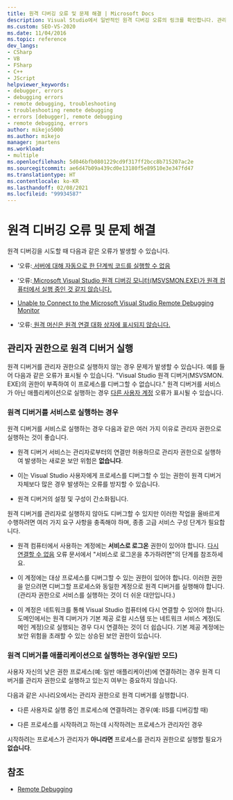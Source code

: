 ```yaml
---
title: 원격 디버깅 오류 및 문제 해결 | Microsoft Docs
description: Visual Studio에서 일반적인 원격 디버깅 오류의 링크를 확인합니다. 관리자 권한으로 원격 디버거를 실행하는 방법을 알아봅니다.
ms.custom: SEO-VS-2020
ms.date: 11/04/2016
ms.topic: reference
dev_langs:
- CSharp
- VB
- FSharp
- C++
- JScript
helpviewer_keywords:
- debugger, errors
- debugging errors
- remote debugging, troubleshooting
- troubleshooting remote debugging
- errors [debugger], remote debugging
- remote debugging, errors
author: mikejo5000
ms.author: mikejo
manager: jmartens
ms.workload:
- multiple
ms.openlocfilehash: 5d046bfb0801229cd9f317ff2bcc8b715207ac2e
ms.sourcegitcommit: ae6d47b09a439cd0e13180f5e89510e3e347fd47
ms.translationtype: HT
ms.contentlocale: ko-KR
ms.lasthandoff: 02/08/2021
ms.locfileid: "99934587"
---
```

# <a name="remote-debugging-errors-and-troubleshooting"></a>원격 디버깅 오류 및 문제 해결

원격 디버깅을 시도할 때 다음과 같은 오류가 발생할 수 있습니다.

- ‘오류:[ 서버에 대해 자동으로 한 단계씩 코드를 실행할 수 없음](../debugger/error-unable-to-automatically-step-into-the-server.md)

- ‘오류:[ Microsoft Visual Studio 원격 디버깅 모니터(MSVSMON.EXE)가 원격 컴퓨터에서 실행 중인 것 같지 않습니다.](error-remote-debugging-monitor-msvsmon-exe-does-not-appear-to-be-running.md)

- [Unable to Connect to the Microsoft Visual Studio Remote Debugging Monitor](../debugger/unable-to-connect-to-the-microsoft-visual-studio-remote-debugging-monitor.md)

- ‘오류:[ 원격 머신은 원격 연결 대화 상자에 표시되지 않습니다.](../debugger/error-remote-machine-does-not-appear-in-a-remote-connections-dialog.md)

## <a name="run-the-remote-debugger-as-an-administrator"></a>관리자 권한으로 원격 디버거 실행

원격 디버거를 관리자 권한으로 실행하지 않는 경우 문제가 발생할 수 있습니다. 예를 들어 다음과 같은 오류가 표시될 수 있습니다. "Visual Studio 원격 디버거(MSVSMON. EXE)의 권한이 부족하여 이 프로세스를 디버그할 수 없습니다." 원격 디버거를 서비스가 아닌 애플리케이션으로 실행하는 경우 [다른 사용자 계정](error-the-microsoft-visual-studio-remote-debugging-monitor-on-the-remote-computer-is-running-as-a-different-user.md) 오류가 표시될 수 있습니다.

### <a name="when-running-the-remote-debugger-as-a-service"></a>원격 디버거를 서비스로 실행하는 경우

원격 디버거를 서비스로 실행하는 경우 다음과 같은 여러 가지 이유로 관리자 권한으로 실행하는 것이 좋습니다.

- 원격 디버거 서비스는 관리자로부터의 연결만 허용하므로 관리자 권한으로 실행하여 발생하는 새로운 보안 위험은 **없습니다**.

- 이는 Visual Studio 사용자에게 프로세스를 디버그할 수 있는 권한이 원격 디버거 자체보다 많은 경우 발생하는 오류를 방지할 수 있습니다.

- 원격 디버거의 설정 및 구성이 간소화됩니다.

원격 디버거를 관리자로 실행하지 않아도 디버그할 수 있지만 이러한 작업을 올바르게 수행하려면 여러 가지 요구 사항을 충족해야 하며, 종종 고급 서비스 구성 단계가 필요합니다.

- 원격 컴퓨터에서 사용하는 계정에는 **서비스로 로그온** 권한이 있어야 합니다. [다시 연결할 수 없음](error-the-visual-studio-remote-debugger-service-on-the-target-computer-cannot-connect-back-to-this-computer.md) 오류 문서에서 "서비스로 로그온을 추가하려면"의 단계를 참조하세요.

- 이 계정에는 대상 프로세스를 디버그할 수 있는 권한이 있어야 합니다. 이러한 권한을 얻으려면 디버그할 프로세스와 동일한 계정으로 원격 디버거를 실행해야 합니다. (관리자 권한으로 서비스를 실행하는 것이 더 쉬운 대안입니다.) 

- 이 계정은 네트워크를 통해 Visual Studio 컴퓨터에 다시 연결할 수 있어야 합니다. 도메인에서는 원격 디버거가 기본 제공 로컬 시스템 또는 네트워크 서비스 계정(도메인 계정)으로 실행되는 경우 다시 연결하는 것이 더 쉽습니다. 기본 제공 계정에는 보안 위험을 초래할 수 있는 상승된 보안 권한이 있습니다.

### <a name="when-running-the-remote-debugger-as-an-application-normal-mode"></a>원격 디버거를 애플리케이션으로 실행하는 경우(일반 모드)

사용자 자신의 낮은 권한 프로세스(예: 일반 애플리케이션)에 연결하려는 경우 원격 디버거를 관리자 권한으로 실행하고 있는지 여부는 중요하지 않습니다.

다음과 같은 시나리오에서는 관리자 권한으로 원격 디버거를 실행합니다.

- 다른 사용자로 실행 중인 프로세스에 연결하려는 경우(예: IIS를 디버깅할 때)

- 다른 프로세스를 시작하려고 하는데 시작하려는 프로세스가 관리자인 경우

시작하려는 프로세스가 관리자가 **아니라면** 프로세스를 관리자 권한으로 실행할 필요가 **없습니다**.

## <a name="see-also"></a>참조
- [Remote Debugging](../debugger/remote-debugging.md)